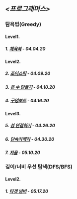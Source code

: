 ## *<프로그래머스>*  

### 탐욕법(Greedy) 
#### Level1.  

##### 1. [체육복](https://programmers.co.kr/learn/courses/30/lessons/42862?language=java) - 04.04.20    
    
#### Level2.  

##### 2. [조이스틱](https://programmers.co.kr/learn/courses/30/lessons/42860) - 04.09.20  

##### 3. [큰 수 만들기](https://programmers.co.kr/learn/courses/30/lessons/42883) - 04.10.20  

##### 4. [구명보트](https://programmers.co.kr/learn/courses/30/lessons/42885) - 04.16.20  

#### Level3.    

##### 5. [섬 연결하기](https://programmers.co.kr/learn/courses/30/lessons/42861) - 04.26.20    

##### 6. [단속카메라](https://programmers.co.kr/learn/courses/30/lessons/42884) - 04.30.20    

##### 7. [저울](https://programmers.co.kr/learn/courses/30/lessons/42886) - 05.10.20     

### 깊이/너비 우선 탐색(DFS/BFS)    

#### Level2.    

##### 1. [타겟 넘버](https://programmers.co.kr/learn/courses/30/lessons/43165) - 05.17.20    
